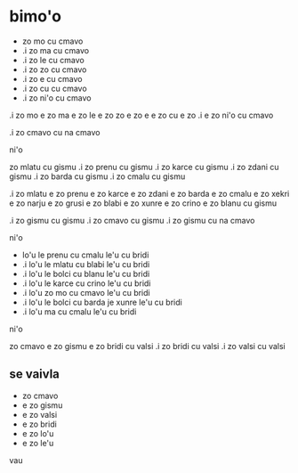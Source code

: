 # bimo'o

* zo mo cu cmavo
* .i zo ma cu cmavo
* .i zo le cu cmavo
* .i zo zo cu cmavo
* .i zo e cu cmavo
* .i zo cu cu cmavo
* .i zo ni'o cu cmavo

.i zo mo e zo ma e zo le e zo zo e zo e e zo cu e zo .i e zo ni'o cu cmavo

.i zo cmavo cu na cmavo

ni'o

zo mlatu cu gismu .i zo prenu cu gismu .i zo karce cu gismu .i zo zdani cu
gismu .i zo barda cu gismu .i zo cmalu cu gismu

.i zo mlatu e zo prenu e zo karce e zo zdani e zo barda e zo cmalu e zo xekri e
zo narju e zo grusi e zo blabi e zo xunre e zo crino e zo blanu cu gismu

.i zo gismu cu gismu .i zo cmavo cu gismu .i zo gismu cu na cmavo

ni'o

* lo'u le prenu cu cmalu le'u cu bridi
* .i lo'u le mlatu cu blabi le'u cu bridi
* .i lo'u le bolci cu blanu le'u cu bridi
* .i lo'u le karce cu crino le'u cu bridi
* .i lo'u zo mo cu cmavo le'u cu bridi
* .i lo'u le bolci cu barda je xunre le'u cu bridi
* .i lo'u ma cu cmalu le'u cu bridi



ni'o

zo cmavo e zo gismu e zo bridi cu valsi .i zo bridi cu valsi .i zo valsi cu valsi

## se vaivla

* zo cmavo
* e zo gismu
* e zo valsi
* e zo bridi
* e zo lo'u
* e zo le'u

vau
